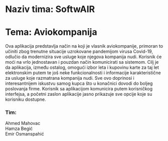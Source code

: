 # Naziv tima: **SoftwAIR**
# Tema: **Aviokompanija**

Ova aplikacija predstavlja način na koji je vlasnik aviokompanije, primoran to učiniti zbog trenutne situacije uzrokovane pandemijom virusa Covid-19, odlučio da modernizira sve usluge koje njegova kompanija nudi.
Korisnik će moći na vrlo jednostavan i pouzdan način komunicirati sa sistemom. Cilj je da aplikacija, između ostalog, omogući izbor leta i kupovinu karte za taj let elektronskim putem te još neke funkcionalnosti i informacije karakteristične za usluge koje razmatrana kompanija nudi. Sve ovo doprinosi i interesantnijem iskustvu samog kupca što u konačnici dovodi do boljeg poslovanja firme.
Korisnik sa aplikacijom komunicira putem korisničkog interfejsa, a početni zaslon aplikacije jasno prikazuje sve opcije koje su korisniku dostupne.

### **Tim:**
Ahmed Mahovac <br/>
Hamza Begić <br/>
Emir Osmanspahić

